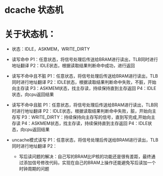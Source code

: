 # dcache 状态机


# 关于状态机：
- 状态：IDLE，ASKMEM，WRITE_DIRTY


- 读写命中
  P1：任意状态，将信号处理后传送给BRAM进行读出，TLB同时进行地址翻译
  P2：IDLE状态，根据读取结果判断命中成功，进行返回
- 读写不命中且不脏
  P1：任意状态，将信号处理后传送给BRAM进行读出，TLB同时进行地址翻译
  P2：IDLE状态，根据读取结果判断命中失败，不脏，开始向主存读
  P3：ASKMEM状态，找主存读，持续保持直到主存返回
  P4：IDLE状态，向cpu返回结果
- 读写不命中且脏
  P1：任意状态，将信号处理后传送给BRAM进行读出，TLB同时进行地址翻译
  P2：IDLE状态，根据读取结果判断命中失败，脏，开始向主存写
  P3：WRITE_DIRTY：持续保持向主存写的信号，直到写完成,开始向主存读
  P4：ASKMEM状态，找主存读，持续保持直到主存返回
  P4：IDLE状态，向cpu返回结果
- uncache模式读写
  P1：任意状态，将信号处理后传送给BRAM进行读出，TLB同时进行地址翻译
  P2：









  - 写后读问题的解决：自己写的BRAM比IP核的功能还是很有差距，最终通过添加信号修改代码，实现在自己的BRAM上操作还能避免写后读加一个时钟周期的问题
